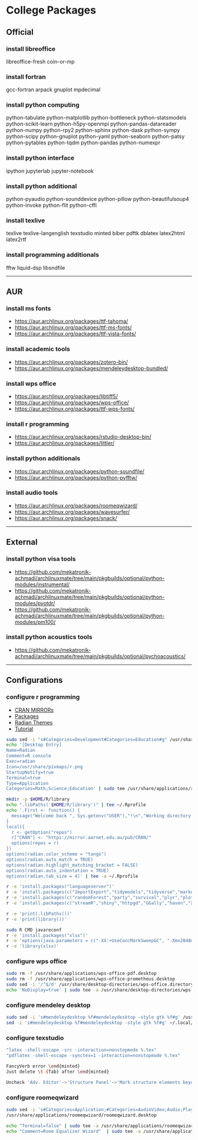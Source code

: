 # College Packages

## Official

### install libreoffice

libreoffice-fresh coin-or-mp

### install fortran

gcc-fortran arpack
gnuplot mpdecimal

### install python computing

python-tabulate
python-matplotlib
python-bottleneck
python-statsmodels
python-scikit-learn
python-h5py-openmpi
python-pandas-datareader
python-numpy python-rpy2
python-sphinx python-dask
python-sympy python-scipy
python-gnuplot python-yaml
python-seaborn python-patsy
python-pytables python-tqdm
python-pandas python-numexpr

### install python interface

ipython jupyterlab
jupyter-notebook

### install python additional

python-pyaudio python-sounddevice
python-pillow python-beautifulsoup4
python-invoke python-flit python-cffi

### install texlive

texlive texlive-langenglish
texstudio minted biber pdftk
dblatex latex2html latex2rtf

### install programming additionals

fftw liquid-dsp libsndfile

--------------------------------------------------------------------------------

## AUR

### install ms fonts

- https://aur.archlinux.org/packages/ttf-tahoma/
- https://aur.archlinux.org/packages/ttf-ms-fonts/
- https://aur.archlinux.org/packages/ttf-vista-fonts/

### install academic tools

- https://aur.archlinux.org/packages/zotero-bin/
- https://aur.archlinux.org/packages/mendeleydesktop-bundled/

### install wps office

- https://aur.archlinux.org/packages/libtiff5/
- https://aur.archlinux.org/packages/wps-office/
- https://aur.archlinux.org/packages/ttf-wps-fonts/

### install r programming

- https://aur.archlinux.org/packages/rstudio-desktop-bin/
- https://aur.archlinux.org/packages/littler/

### install python additionals

- https://aur.archlinux.org/packages/python-soundfile/
- https://aur.archlinux.org/packages/python-pyfftw/

### install audio tools

- https://aur.archlinux.org/packages/roomeqwizard/
- https://aur.archlinux.org/packages/wavesurfer/
- https://aur.archlinux.org/packages/snack/

--------------------------------------------------------------------------------

## External

### install python visa tools

- https://github.com/mekatronik-achmadi/archlinuxmate/tree/main/pkgbuilds/optional/python-modules/instrumental/
- https://github.com/mekatronik-achmadi/archlinuxmate/tree/main/pkgbuilds/optional/python-modules/pyotdr/
- https://github.com/mekatronik-achmadi/archlinuxmate/tree/main/pkgbuilds/optional/python-modules/pm100/

### install python acoustics tools

- https://github.com/mekatronik-achmadi/archlinuxmate/tree/main/pkgbuilds/optional/pychoacoustics/

--------------------------------------------------------------------------------

## Configurations

### configure r programming

- [CRAN MIRRORs](https://cran.r-project.org/mirrors.html)
- [Packages](https://support.posit.co/hc/en-us/articles/201057987-Quick-list-of-useful-R-packages)
- [Radian Themes](https://pygments.org/styles/)
- [Tutorial](https://www.tutorialspoint.com/r/index.htm)

```sh
sudo sed -i "s#Categories=Development#Categories=Education#g" /usr/share/applications/rstudio.desktop
echo '[Desktop Entry]
Name=Radian
Comment=R console
Exec=radian
Icon=/usr/share/pixmaps/r.png
StartupNotify=true
Terminal=true
Type=Application
Categories=Math;Science;Education' | sudo tee /usr/share/applications/radian.desktop
```

```sh
mkdir -p $HOME/R/library
echo ".libPaths('$HOME/R/library')" | tee ~/.Rprofile
echo '.First <- function() {
  message("Welcome back ", Sys.getenv("USER"),"!\n","Working directory is: ", getwd())
}
local({
  r <- getOption("repos")
  r["CRAN"] <- "https://mirror.aarnet.edu.au/pub/CRAN/"
  options(repos = r)
})
options(radian.color_scheme = "tango")
options(radian.auto_match = TRUE)
options(radian.highlight_matching_bracket = FALSE)
options(radian.auto_indentation = TRUE)
options(radian.tab_size = 4)' | tee -a ~/.Rprofile

r -e 'install.packages("languageserver")'
r -e 'install.packages(c("ImportExport","tidymodels","tidyverse","markdown"))'
r -e 'install.packages(c("randomForest","party","survival","plyr","plotrix"))'
r -e 'install.packages(c("streamR","shiny","httpgd","GGally","haven","XML2R"))'

r -e 'print(.libPaths())'
r -e 'print(library())'

sudo R CMD javareconf
r -e 'install.packages("xlsx")'
r -e 'options(java.parameters = c("-XX:+UseConcMarkSweepGC", "-Xmx2048m"))'
r -e 'library(xlsx)'
```

### configure wps office

```sh
sudo rm -f /usr/share/applications/wps-office-pdf.desktop
sudo rm -f /usr/share/applications/wps-office-prometheus.desktop
sudo sed -i '/^$/d' /usr/share/desktop-directories/wps-office.directory
echo 'NoDisplay=true' | sudo tee -a /usr/share/desktop-directories/wps-office.directory
```

### configure mendeley desktop

```sh
sudo sed -i 's#mendeleydesktop %f#mendeleydesktop -style gtk %f#g' /usr/share/applications/mendeleydesktop.desktop
sed -i 's#mendeleydesktop %f#mendeleydesktop -style gtk %f#g' ~/.local/share/applications/mendeleydesktop.desktop
```

### configure texstudio

```sh
"latex -shell-escape -src -interaction=nonstopmode %.tex"
"pdflatex -shell-escape -synctex=1 -interaction=nonstopmode %.tex"
```

```sh
FancyVerb error \end{minted}
Just delete \t (Tab) after \end{minted}
```

```sh
Uncheck 'Adv. Editor'->'Structure Panel'->'Mark structure elements beyond \end{document}'
```

### configure roomeqwizard

```sh
sudo sed -i 's#Categories=Application;#Categories=AudioVideo;Audio;Player;#g' \
/usr/share/applications/roomeqwizard/roomeqwizard.desktop

echo "Terminal=false" | sudo tee -a /usr/share/applications/roomeqwizard/roomeqwizard.desktop
echo "Comment=Room Equalizer Wizard"  | sudo tee -a /usr/share/applications/roomeqwizard/roomeqwizard.desktop
```
